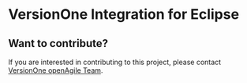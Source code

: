 # VersionOne Integration for Eclipse

## Want to contribute?
If you are interested in contributing to this project, please contact [VersionOne openAgile Team](mailto:openAgileSupport@versionone.com).
